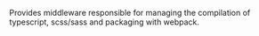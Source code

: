 Provides middleware responsible for managing the compilation of typescript, scss/sass and packaging with webpack.